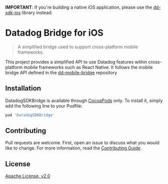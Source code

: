 **IMPORTANT**: If you're building a native iOS application, please use the [dd-sdk-ios](https://github.com/DataDog/dd-sdk-ios) library instead.

# Datadog Bridge for iOS

> A simplified bridge used to support cross-platform mobile frameworks.

This project provides a simplified API to use Datadog features within cross-platform mobile frameworks such as React Native. It follows the mobile bridge API defined in the [dd-mobile-bridge](https://github.com/DataDog/dd-mobile-bridge) repository 

## Installation

DatadogSDKBridge is available through [CocoaPods](https://cocoapods.org) only. To install
it, simply add the following line to your Podfile:

```ruby
pod 'DatadogSDKBridge'
```

## Contributing

Pull requests are welcome. First, open an issue to discuss what you would like to change. For more information, read the [Contributing Guide](CONTRIBUTING.md).

## License

[Apache License, v2.0](LICENSE)
